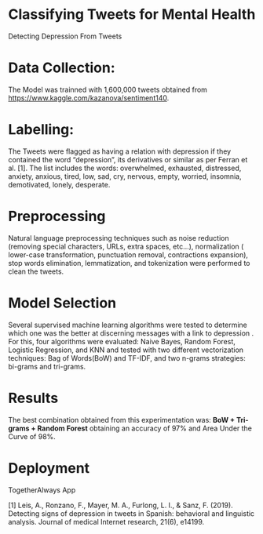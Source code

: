 # Classifying Tweets for Mental Health 

Detecting Depression From Tweets

# Data Collection: 
The Model was trainned with 1,600,000 tweets obtained from https://www.kaggle.com/kazanova/sentiment140. 

# Labelling: 
The Tweets were flagged as having a relation with depression if they contained the word “depression”, its derivatives or  similar as per Ferran et al. [1]. The list includes the words: overwhelmed, exhausted, distressed, anxiety, anxious, tired, low, sad, cry, nervous, empty, worried, insomnia, demotivated, lonely, desperate.

# Preprocessing
Natural language preprocessing techniques such as noise reduction (removing special characters, URLs, extra spaces, etc...), normalization ( lower-case transformation, punctuation removal, contractions expansion), stop words elimination, lemmatization, and tokenization were performed to clean the tweets. 

# Model Selection
Several supervised machine learning algorithms were tested to determine which one was the better at discerning messages with a link to depression . For this,  four algorithms were evaluated: Naive Bayes, Random Forest, Logistic Regression, and KNN and tested with two different vectorization techniques: Bag of Words(BoW) and TF-IDF, and two n-grams strategies: bi-grams and tri-grams.

# Results

The best combination obtained from this experimentation was: **BoW + Tri-grams + Random Forest** obtaining an accuracy of 97% and Area Under the Curve of 98%. 

# Deployment 
TogetherAlways App 


[1] Leis, A., Ronzano, F., Mayer, M. A., Furlong, L. I., & Sanz, F. (2019). Detecting signs of depression in tweets in Spanish: behavioral and linguistic analysis. Journal of medical Internet research, 21(6), e14199.

